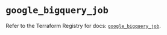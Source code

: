 # `google_bigquery_job`

Refer to the Terraform Registry for docs: [`google_bigquery_job`](https://registry.terraform.io/providers/hashicorp/google-beta/5.29.1/docs/resources/google_bigquery_job).
